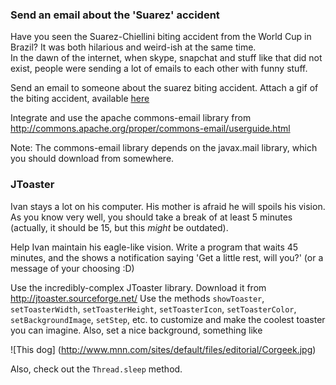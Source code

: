 ### Send an email about the 'Suarez' accident

Have you seen the Suarez-Chiellini biting accident from the World Cup in Brazil? It was both hilarious and weird-ish at the same time.   
In the dawn of the internet, when skype, snapchat and stuff like that did not exist, people were sending a lot of emails to each other with funny stuff.   

Send an email to someone about the suarez biting accident. Attach a gif of the biting accident, available [here](http://d3dsacqprgcsqh.cloudfront.net/photo/azbW3zq_460sa_v1.gif)

Integrate and use the apache commons-email library from http://commons.apache.org/proper/commons-email/userguide.html

Note: The commons-email library depends on the javax.mail library, which you should download from somewhere.

### JToaster

Ivan stays a lot on his computer. His mother is afraid he will spoils his vision.
As you know very well, you should take a break of at least 5 minutes (actually, it should be 15, but this *might* be outdated).

Help Ivan maintain his eagle-like vision. Write a program that waits 45 minutes, and the shows a notification saying 'Get a little rest, will you?' (or a message of your choosing :D) 

Use the incredibly-complex JToaster library. Download it from http://jtoaster.sourceforge.net/
Use the methods `showToaster`, `setToasterWidth`, `setToasterHeight`, `setToasterIcon`, `setToasterColor`, `setBackgroundImage`, `setStep`, etc. to customize and make the coolest toaster you can imagine. Also, set a nice background, something like

![This dog] (http://www.mnn.com/sites/default/files/editorial/Corgeek.jpg)

  
Also, check out the `Thread.sleep` method.


